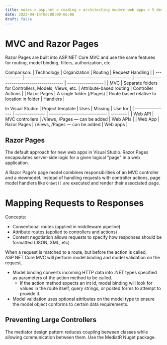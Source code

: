 ```yaml
---
title: notes > asp.net > reading > architecting modern web apps > 5 develop asp net core mvc apps > 1 overview
date: 2023-04-14T00:00:00-06:00
draft: false
---
```


# MVC and Razor Pages
Razor Pages are built into ASP.NET Core MVC and use the same features for routing, model binding, filters, authorization, etc.  

Comparison:
| Technology  | Organization                                          | Routing                                    | Request Handling   |
| ----------- | ----------------------------------------------------- | ------------------------------------------ | ------------------ |
| MVC         | Separate folders for Controllers, Models, Views, etc. | Attribute-based routing                    | Controller Actions |
| Razor Pages | A single folder (/Pages)                              | Route based relative to location in folder | Handlers           |

In Visual Studio:
| Project template | Uses            | Missing                       | Use for  |
| ---------------- | --------------- | ----------------------------- | -------- |
| Web API          | MVC controllers | /Views, /Pages — can be added | Web APIs |
| Web App          | Razor Pages     | /Views, /Pages — can be added | Web apps |

## Razor Pages
The default approach for new web apps in Visual Studio.  Razor Pages encapsulates server-side logic for a given logical "page" in a web application.

A Razor Page's  page model combines responsibilities of an MVC controller and a viewmodel.  Instead of handling requests with controller actions, page model handlers like `OnGet()` are executed and render their associated page.

# Mapping Requests to Responses
Concepts:
- Conventional routes (applied in middleware pipeline)
- Attribute routes (applied to controllers and actions)
- Content negotiation allows requests to specify how responses should be formatted (JSON, XML, etc)

When a request is matched to a route, but before the action is called, ASP.NET Core MVC will perform model binding and model validation on the request.
- Model binding converts incoming HTTP data into .NET types specified as parameters of the action method to be called.
  - If the action method expects an int id, model binding will look for values in the route itself, query strings, or posted forms to attempt to provide it.
- Model validation uses optional attributes on the model type to ensure the model object conforms to certain data requirements.

## Preventing Large Controllers
The mediator design pattern reduces coupling between classes while allowing communication between them.
Use the MediatR Nuget package.
